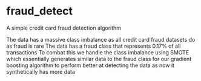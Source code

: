 # fraud_detect
A simple credit card fraud detection algorithm

The data has a massive class imbalance as all credit card fraud datasets do as fraud is rare 
The data has a fraud class that represents 0.17% of all transactions
To combat this we handle the class imbalance using SMOTE which essentially generates similar data to the fraud class for our gradient boosting
algorithm to perform better at detecting the data as now it synthetically has more data
